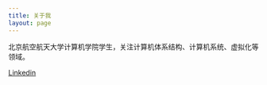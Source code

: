 ```yaml
---
title: 关于我
layout: page
---
```


北京航空航天大学计算机学院学生，关注计算机体系结构、计算机系统、虚拟化等领域。

[Linkedin](http://www.linkedin.com/in/thinkwh)


